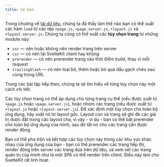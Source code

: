 ```yaml
---
title: Cơ bản
---
```


Trong chương về [tải dữ liệu](/tutorial/page-data), chúng ta đã thấy làm thế nào bạn có thể xuất các hàm `load` từ các tệp `+page.js`, `+page.server.js`, `+layout.js` và `+layout.server.js`. Chúng ta cũng có thể xuất các **tùy chọn trang** từ những module này:

- `ssr` — nên hoặc không nên render trang trên server
- `csr` — có nên tải SvelteKit client hay không
- `prerender` — có nên prerender trang vào thời điểm build, thay vì mỗi request
- `trailingSlash` — có nên loại bỏ, thêm hoặc bỏ qua dấu gạch chéo sau cùng trong URL

Trong các bài tập tiếp theo, chúng ta sẽ tìm hiểu về từng tùy chọn này một cách chi tiết.

Các tùy chọn trang có thể áp dụng cho từng trang cụ thể (nếu được xuất từ `+page.js` hoặc `+page.server.js`), hoặc nhóm các trang (nếu được xuất từ `+layout.js` hoặc `+layout.server.js`). Để xác định một tùy chọn cho toàn bộ ứng dụng, hãy xuất nó từ layout gốc. Layout con và trang sẽ ghi đè các giá trị được đặt trong các layout cha, vì vậy - ví dụ - bạn có thể bật prerender cho toàn bộ ứng dụng của mình, sau đó tắt nó cho các trang cần được render động.

Bạn có thể pha trộn và kết hợp các tùy chọn này trong các khu vực khác nhau của ứng dụng của bạn - bạn có thể prerender các trang tiếp thị, render động trên server các trang dựa trên dữ liệu, và xem xét các trang quản trị của mình như là một SPA có thể render trên client. Điều này làm cho SvelteKit rất linh hoạt.

